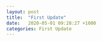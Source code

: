 ```yaml
---
layout: post
title:  "First Update"
date:   2020-05-01 09:28:27 +1000
categories: First Update
---
```

